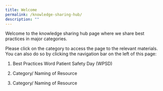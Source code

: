 ```yaml
---
title: Welcome
permalink: /knowledge-sharing-hub/
description: ""
---
```

Welcome to the knowledge sharing hub page where we share best practices in major categories. 

Please click on the category to access the page to the relevant materials. You can also do so by clicking the navigation bar on the left of this page:

1) Best Practices Word Patient Safety Day (WPSD)

2) Category/ Naming of Resource

3) Category/ Naming of Resource

